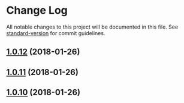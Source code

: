 # Change Log

All notable changes to this project will be documented in this file. See [standard-version](https://github.com/conventional-changelog/standard-version) for commit guidelines.

<a name="1.0.12"></a>
## [1.0.12](https://github.com/IPRIT/vue-virtual-scroller/compare/v1.0.11...v1.0.12) (2018-01-26)



<a name="1.0.11"></a>
## [1.0.11](https://github.com/IPRIT/vue-virtual-scroller/compare/v1.0.10...v1.0.11) (2018-01-26)



<a name="1.0.10"></a>
## [1.0.10](https://github.com/IPRIT/vue-virtual-scroller/compare/v0.10.5...v1.0.10) (2018-01-26)
